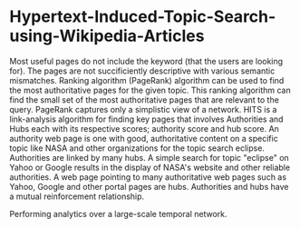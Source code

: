 # Hypertext-Induced-Topic-Search-using-Wikipedia-Articles

Most useful pages do not include the keyword (that the users are looking for). The pages are not succificiently descriptive with various semantic mismatches. Ranking algorithm (PageRank) algorithm can be used to find the most authoritative pages for the given topic. This ranking algorithm can find the small set of the most authoritative pages that are relevant to the query. PageRank captures only a simplistic view of a network. HITS is a link-analysis algorithm for finding key pages that involves Authorities and Hubs each with its respective scores; authority score and hub score. An authority web page is one with good, authoritative content on a specific topic like NASA and other organizations for the topic search eclipse. Authorities are linked by many hubs. A simple search for topic "eclipse" on Yahoo or Google results in the display of NASA's website and other reliable authorities. A web page pointing to many authoritative web pages such as Yahoo, Google and other portal pages are hubs. Authorities and hubs have a mutual reinforcement relationship. 

Performing analytics over a large-scale temporal network.

